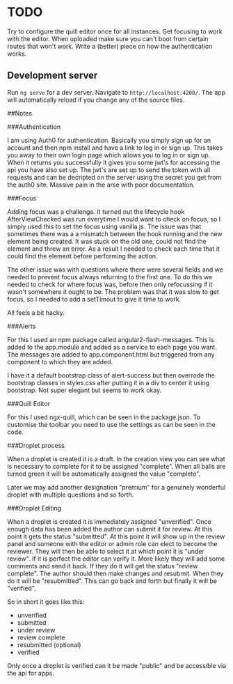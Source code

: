 # TODO

Try to configure the quill editor once for all instances.
Get focusing to work with the editor.
When uploaded make sure you can't boot from certain routes that won't work.
Write a (better) piece on how the authentication works.

## Development server
Run `ng serve` for a dev server. Navigate to `http://localhost:4200/`. The app will automatically reload if you change any of the source files.

##Notes

###Authentication

I am using Auth0 for authentication. Basically you simply sign up for an account and then npm install and have a link to log in or sign up. This takes you away to their own login page which allows you to log in or sign up. When it returns you successfully it gives you some jwt's for accessing the api you have also set up. The jwt's are set up to send the token with all requests and can be decripted on the server using the secret you get from the auth0 site. Massive pain in the arse with poor documentation.

###Focus

Adding focus was a challenge. It turned out the lifecycle hook AfterViewChecked was run everytime I would want to check on focus, so I simply used this to set the focus using vanilla js. The issue was that sometimes there was a a mismatch between the hook running and the new element being created. It was stuck on the old one, could not find the element and threw an error. As a result I needed to check each time that it could find the element before performing the action.

The other issue was with questions where there were several fields and we needed to prevent focus always returning to the first one. To do this we needed to check for where focus was, before then only refocussing if it wasn't somewhere it ought to be. The problem was that it was slow to get focus, so I needed to add a setTimout to give it time to work.

All feels a bit hacky.

###Alerts

For this I used an npm package called angular2-flash-messages. This is added to the app.module and added as a service to each page you want. The messages are added to app.component.html but triggered from any component to which they are added.

I have it a default bootstrap class of alert-success but then overrode the bootstrap classes in styles.css after putting it in a div to center it using bootstrap. Not super elegant but seems to work okay.

###Quill Editor

For this I used ngx-quill, which can be seen in the package.json. To customise the toolbar you need to use the settings as can be seen in the code.

###Droplet process

When a droplet is created it is a draft. In the creation view you can see what is necessary to complete for it to be assigned "complete". When all balls are turned green it will be automatically assigned the value "complete".

Later we may add another designation "premium" for a genuinely wonderful droplet with multiple questions and so forth.

###Droplet Editing

When a droplet is created it is immediately assigned "unverified". Once enough data has been added the author can submit it for review. At this point it gets the status "submitted". At this point it will show up in the review panel and someone with the editor or admin role can elect to become the reviewer. They will then be able to select it at which point it is "under review". If it is perfect the editor can verify it. More likely they will add some comments and send it back. If they do it will get the status "review complete". The author should then make changes and resubmit. When they do it will be "resubmitted". This can go back and forth but finally it will be "verified".

So in short it goes like this:

- unverified
- submitted
- under review
- review complete
- resubmitted (optional)
- verified

Only once a droplet is verified can it be made "public" and be accessible via the api for apps.
